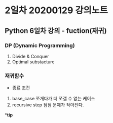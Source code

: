 # 2일차 20200129 강의노트

## Python 6일차 강의 - fuction(재귀)

### DP (Dynamic Programming)

1. Divide & Conquer
2. Optimal substacture



### 재귀함수

- 종료 조건

1. base_case 쪼개다가 더 쪼갤 수 없는 케이스
2. recursive step 점점 문제가 작아진다.



***tip**





